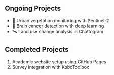 ## Ongoing Projects
- 🌱 Urban vegetation monitoring with Sentinel-2
- 🧠 Brain cancer detection with deep learning
- 🛰️ Land use change analysis in Chattogram

## Completed Projects
1. Academic website setup using GitHub Pages
2. Survey integration with KoboToolbox
